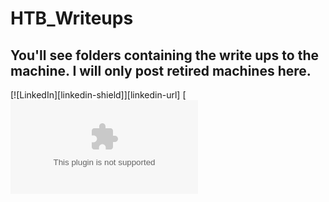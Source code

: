 # HTB_Writeups

## You'll see folders containing the write ups to the machine. I will only post retired machines here. 



[![LinkedIn][linkedin-shield]][linkedin-url]
[![Twitter](twitter.com)
